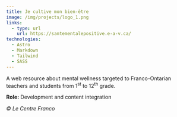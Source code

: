 ```yaml
---
title: Je cultive mon bien-être
image: /img/projects/logo_1.png
links:
  - type: url
    url: https://santementalepositive.e-a-v.ca/
technologies:
  - Astro
  - Markdown
  - Tailwind
  - SASS
---
```


A web resource about mental wellness targeted to Franco-Ontarian teachers and students from 1<sup>st</sup> to 12<sup>th</sup> grade.

**Role:** Development and content integration

_© Le Centre Franco_
